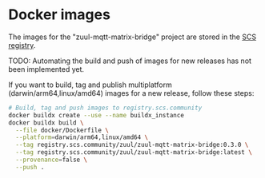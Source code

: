 # Docker images

The images for the "zuul-mqtt-matrix-bridge" project are stored in the [SCS registry](https://registry.scs.community/zuul). 

TODO: Automating the build and push of images for new releases has not been implemented yet.

If you want to build, tag and publish multiplatform (darwin/arm64,linux/amd64) images for a new release, follow these steps:

```bash
# Build, tag and push images to registry.scs.community
docker buildx create --use --name buildx_instance
docker buildx build \
  --file docker/Dockerfile \
  --platform=darwin/arm64,linux/amd64 \
  --tag registry.scs.community/zuul/zuul-mqtt-matrix-bridge:0.3.0 \
  --tag registry.scs.community/zuul/zuul-mqtt-matrix-bridge:latest \
  --provenance=false \
  --push .
```
